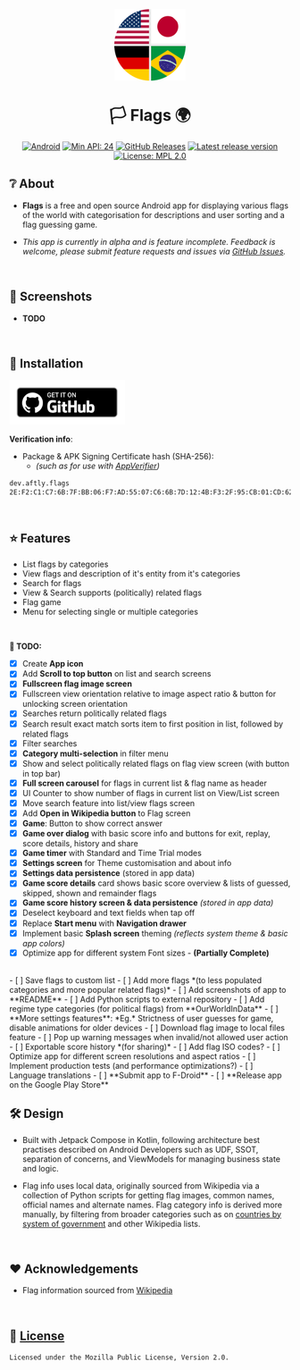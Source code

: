 <div align="center">
    <img src="assets/icon_round.png" width="128" height="128">
</div>

<div align="center">

# 🏳️ Flags 🌍

[![Android](https://img.shields.io/badge/Android-Platform?label=Platform&color=62a900)](https://www.android.com/)
[![Min API: 24](https://img.shields.io/badge/24-minSdkVersion?label=minSdkVersion&color=62a900)](https://developer.android.com/tools/releases/platforms#7.0)
[![GitHub Releases](https://img.shields.io/badge/GitHub_Releases-Download?label=Download&color=62a900)](https://github.com/aftly/Flags/releases)
[![Latest release version](https://img.shields.io/github/v/release/aftly/Flags?include_prereleases&color=dc5d18)](https://github.com/aftly/Flags/releases)
[![License: MPL 2.0](https://img.shields.io/badge/license-MPL%202.0-blue.svg)](https://github.com/aftly/Flags/blob/main/LICENSE)

</div>

## ❔ About
- **Flags** is a free and open source Android app for displaying various flags of the world with categorisation for descriptions and user sorting and a flag guessing game.

- *This app is currently in alpha and is feature incomplete. Feedback is welcome, please submit feature requests and issues via [GitHub Issues](https://github.com/aftly/Flags/issues).*
<br>

## 📸 Screenshots
- **TODO**
<br>

## 📱 Installation
[<img src="assets/badge_github.png" 
    alt="Get it on GitHub" 
    height="80">](https://github.com/aftly/Flags/releases)

**Verification info**:
- Package & APK Signing Certificate hash (SHA-256):
  - *(such as for use with [AppVerifier](https://github.com/soupslurpr/AppVerifier))*
```
dev.aftly.flags 2E:F2:C1:C7:6B:7F:BB:06:F7:AD:55:07:C6:6B:7D:12:4B:F3:2F:95:CB:01:CD:62:C8:DD:E2:F5:5F:3B:71:6C
```
<br>

## ⭐ Features
- List flags by categories
- View flags and description of it's entity from it's categories
- Search for flags
- View & Search supports (politically) related flags
- Flag game
- Menu for selecting single or multiple categories
<br>

 **📌 TODO:**
- [x] Create **App icon**
- [x] Add **Scroll to top button** on list and search screens
- [x] **Fullscreen flag image screen**
- [x] Fullscreen view orientation relative to image aspect ratio & button for unlocking screen orientation
- [x] Searches return politically related flags
- [x] Search result exact match sorts item to first position in list, followed by related flags
- [x] Filter searches
- [x] **Category multi-selection** in filter menu
- [x] Show and select politically related flags on flag view screen (with button in top bar)
- [x] **Full screen carousel** for flags in current list & flag name as header
- [x] UI Counter to show number of flags in current list on View/List screen
- [x] Move search feature into list/view flags screen
- [x] Add **Open in Wikipedia button** to Flag screen
- [x] **Game**: Button to show correct answer
- [x] **Game over dialog** with basic score info and buttons for exit, replay, score details, history and share
- [x] **Game timer** with Standard and Time Trial modes
- [x] **Settings screen** for Theme customisation and about info
- [x] **Settings data persistence** (stored in app data)
- [x] **Game score details** card shows basic score overview & lists of guessed, skipped, shown and remainder flags
- [x] **Game score history screen & data persistence** *(stored in app data)*
- [x] Deselect keyboard and text fields when tap off
- [x] Replace **Start menu** with **Navigation drawer**
- [x] Implement basic **Splash screen** theming *(reflects system theme & basic app colors)*
- [x] Optimize app for different system Font sizes - **(Partially Complete)**
<br>
- [ ] Save flags to custom list
- [ ] Add more flags *(to less populated categories and more popular related flags)*
- [ ] Add screenshots of app to **README**
- [ ] Add Python scripts to external repository
- [ ] Add regime type categories (for political flags) from **OurWorldInData**
- [ ] **More settings features**: *Eg.* Strictness of user guesses for game, disable animations for older devices
- [ ] Download flag image to local files feature
- [ ] Pop up warning messages when invalid/not allowed user action
- [ ] Exportable score history *(for sharing)*
- [ ] Add flag ISO codes?
- [ ] Optimize app for different screen resolutions and aspect ratios
- [ ] Implement production tests (and performance optimizations?)
- [ ] Language translations
- [ ] **Submit app to F-Droid**
- [ ] **Release app on the Google Play Store**
<br>


## 🛠 Design
- Built with Jetpack Compose in Kotlin, following architecture best practises described on Android Developers such as UDF, SSOT, separation of concerns, and ViewModels for managing business state and logic.

- Flag info uses local data, originally sourced from Wikipedia via a collection of Python scripts for getting flag images, common names, official names and alternate names.
Flag category info is derived more manually, by filtering from broader categories such as on [countries by system of government](https://en.wikipedia.org/wiki/List_of_countries_by_system_of_government) and other Wikipedia lists.
<br>

## ❤️ Acknowledgements 
 - Flag information sourced from [Wikipedia](https://en.wikipedia.org/wiki/Main_Page)
<br>

## 🔖 [License](https://github.com/aftly/Flags/blob/main/LICENSE)
```
Licensed under the Mozilla Public License, Version 2.0.
```
